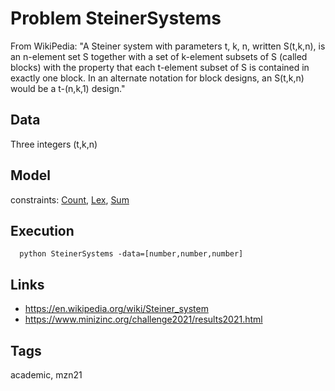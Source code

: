 # Problem SteinerSystems

From WikiPedia: "A Steiner system with parameters t, k, n, written S(t,k,n), is an n-element set S
together with a set of k-element subsets of S (called blocks) with the property
that each t-element subset of S is contained in exactly one block.
In an alternate notation for block designs, an S(t,k,n) would be a t-(n,k,1) design."

## Data
  Three integers (t,k,n)

## Model
  constraints: [Count](http://pycsp.org/documentation/constraints/Count), [Lex](http://pycsp.org/documentation/constraints/Lex), [Sum](http://pycsp.org/documentation/constraints/Sum)

## Execution
```
  python SteinerSystems -data=[number,number,number]
```

## Links
  - https://en.wikipedia.org/wiki/Steiner_system
  - https://www.minizinc.org/challenge2021/results2021.html

## Tags
  academic, mzn21
